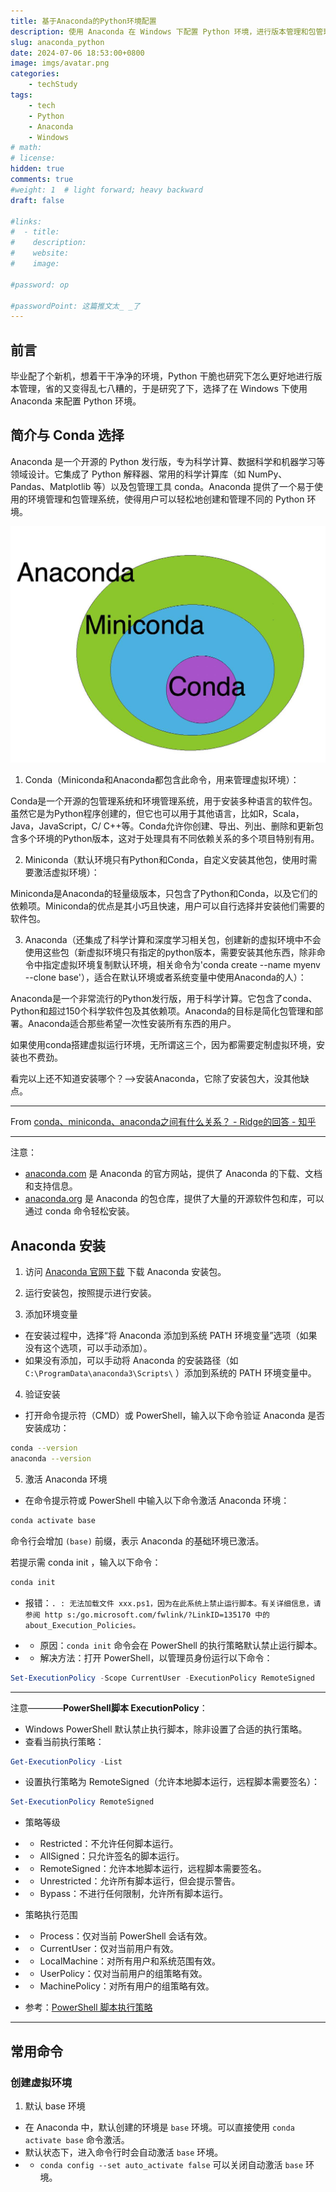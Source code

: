 ```yaml
---
title: 基于Anaconda的Python环境配置
description: 使用 Anaconda 在 Windows 下配置 Python 环境，进行版本管理和包管理。
slug: anaconda_python
date: 2024-07-06 18:53:00+0800
image: imgs/avatar.png
categories:
    - techStudy
tags:
    - tech
    - Python
    - Anaconda
    - Windows
# math: 
# license: 
hidden: true
comments: true
#weight: 1  # light forward; heavy backward
draft: false

#links:
#  - title: 
#    description: 
#    website: 
#    image: 

#password: op

#passwordPoint: 这篇推文太_ _了
---
```


## 前言

毕业配了个新机，想着干干净净的环境，Python 干脆也研究下怎么更好地进行版本管理，省的又变得乱七八糟的，于是研究了下，选择了在 Windows 下使用 Anaconda 来配置 Python 环境。

## 简介与 Conda 选择

Anaconda 是一个开源的 Python 发行版，专为科学计算、数据科学和机器学习等领域设计。它集成了 Python 解释器、常用的科学计算库（如 NumPy、Pandas、Matplotlib 等）以及包管理工具 conda。Anaconda 提供了一个易于使用的环境管理和包管理系统，使得用户可以轻松地创建和管理不同的 Python 环境。

![conda_1](imgs/conda_1.jpg)

1. Conda（Miniconda和Anaconda都包含此命令，用来管理虚拟环境）：

Conda是一个开源的包管理系统和环境管理系统，用于安装多种语言的软件包。虽然它是为Python程序创建的，但它也可以用于其他语言，比如R，Scala，Java，JavaScript，C/ C++等。Conda允许你创建、导出、列出、删除和更新包含多个环境的Python版本，这对于处理具有不同依赖关系的多个项目特别有用。

2. Miniconda（默认环境只有Python和Conda，自定义安装其他包，使用时需要激活虚拟环境）：

Miniconda是Anaconda的轻量级版本，只包含了Python和Conda，以及它们的依赖项。Miniconda的优点是其小巧且快速，用户可以自行选择并安装他们需要的软件包。

3. Anaconda（还集成了科学计算和深度学习相关包，创建新的虚拟环境中不会使用这些包（新虚拟环境只有指定的python版本，需要安装其他东西，除非命令中指定虚拟环境复制默认环境，相关命令为'conda create --name myenv --clone base'），适合在默认环境或者系统变量中使用Anaconda的人）：

Anaconda是一个非常流行的Python发行版，用于科学计算。它包含了conda、Python和超过150个科学软件包及其依赖项。Anaconda的目标是简化包管理和部署。Anaconda适合那些希望一次性安装所有东西的用户。

如果使用conda搭建虚拟运行环境，无所谓这三个，因为都需要定制虚拟环境，安装也不费劲。

看完以上还不知道安装哪个？-->安装Anaconda，它除了安装包大，没其他缺点。

<hr>

From [conda、miniconda、anaconda之间有什么关系？ - Ridge的回答 - 知乎](https://www.zhihu.com/question/369468216/answer/3024064186)

<hr>

注意：
- [anaconda.com](https://www.anaconda.com/) 是 Anaconda 的官方网站，提供了 Anaconda 的下载、文档和支持信息。
- [anaconda.org](https://anaconda.org/) 是 Anaconda 的包仓库，提供了大量的开源软件包和库，可以通过 conda 命令轻松安装。

## Anaconda 安装

1. 访问 [Anaconda 官网下载](https://www.anaconda.com/download/success) 下载 Anaconda 安装包。

2. 运行安装包，按照提示进行安装。

3. 添加环境变量

- 在安装过程中，选择“将 Anaconda 添加到系统 PATH 环境变量”选项（如果没有这个选项，可以手动添加）。
- 如果没有添加，可以手动将 Anaconda 的安装路径（如 `C:\ProgramData\anaconda3\Scripts\` ）添加到系统的 PATH 环境变量中。

4. 验证安装

- 打开命令提示符（CMD）或 PowerShell，输入以下命令验证 Anaconda 是否安装成功：

```bash
conda --version
anaconda --version
```

5. 激活 Anaconda 环境

- 在命令提示符或 PowerShell 中输入以下命令激活 Anaconda 环境：

```bash
conda activate base
```

命令行会增加 `(base)` 前缀，表示 Anaconda 的基础环境已激活。

若提示需 conda init ，输入以下命令：

```bash
conda init
```

- 报错：`. : 无法加载文件 xxx.ps1，因为在此系统上禁止运行脚本。有关详细信息，请参阅 http
s:/go.microsoft.com/fwlink/?LinkID=135170 中的 about_Execution_Policies。`

- - 原因：`conda init` 命令会在 PowerShell 的执行策略默认禁止运行脚本。

- - 解决方法：打开 PowerShell，以管理员身份运行以下命令：

```powershell
Set-ExecutionPolicy -Scope CurrentUser -ExecutionPolicy RemoteSigned
```

<hr>

注意————**PowerShell脚本 ExecutionPolicy**：

- Windows PowerShell 默认禁止执行脚本，除非设置了合适的执行策略。
- 查看当前执行策略：

```powershell
Get-ExecutionPolicy -List
```
- 设置执行策略为 RemoteSigned（允许本地脚本运行，远程脚本需要签名）：

```powershell
Set-ExecutionPolicy RemoteSigned
```
- 策略等级
- - Restricted：不允许任何脚本运行。
- - AllSigned：只允许签名的脚本运行。
- - RemoteSigned：允许本地脚本运行，远程脚本需要签名。
- - Unrestricted：允许所有脚本运行，但会提示警告。
- - Bypass：不进行任何限制，允许所有脚本运行。

- 策略执行范围
- - Process：仅对当前 PowerShell 会话有效。
- - CurrentUser：仅对当前用户有效。
- - LocalMachine：对所有用户和系统范围有效。
- - UserPolicy：仅对当前用户的组策略有效。
- - MachinePolicy：对所有用户的组策略有效。

- 参考：[PowerShell 脚本执行策略](https://learn.microsoft.com/zh-cn/powershell/module/microsoft.powershell.core/about/about_execution_policies?view=powershell-7.3)

<hr>

## 常用命令

### 创建虚拟环境

1. 默认 base 环境

- 在 Anaconda 中，默认创建的环境是 `base` 环境。可以直接使用 `conda activate base` 命令激活。
- 默认状态下，进入命令行时会自动激活 `base` 环境。
- - `conda config --set auto_activate false` 可以关闭自动激活 `base` 环境。